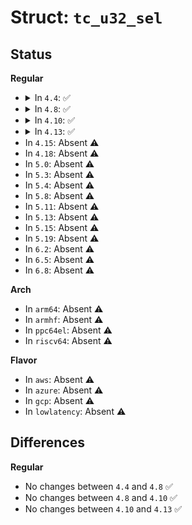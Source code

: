 # Struct: <code>tc_u32_sel</code>

## Status
<b>Regular</b>
<ul>
<li>
<details>
<summary>In <code>4.4</code>: ✅</summary>

```c
struct tc_u32_sel {
    unsigned char flags;
    unsigned char offshift;
    unsigned char nkeys;
    __be16 offmask;
    __u16 off;
    short int offoff;
    short int hoff;
    __be32 hmask;
    struct tc_u32_key keys[0];
};
```
</details>
</li>
<li>
<details>
<summary>In <code>4.8</code>: ✅</summary>

```c
struct tc_u32_sel {
    unsigned char flags;
    unsigned char offshift;
    unsigned char nkeys;
    __be16 offmask;
    __u16 off;
    short int offoff;
    short int hoff;
    __be32 hmask;
    struct tc_u32_key keys[0];
};
```
</details>
</li>
<li>
<details>
<summary>In <code>4.10</code>: ✅</summary>

```c
struct tc_u32_sel {
    unsigned char flags;
    unsigned char offshift;
    unsigned char nkeys;
    __be16 offmask;
    __u16 off;
    short int offoff;
    short int hoff;
    __be32 hmask;
    struct tc_u32_key keys[0];
};
```
</details>
</li>
<li>
<details>
<summary>In <code>4.13</code>: ✅</summary>

```c
struct tc_u32_sel {
    unsigned char flags;
    unsigned char offshift;
    unsigned char nkeys;
    __be16 offmask;
    __u16 off;
    short int offoff;
    short int hoff;
    __be32 hmask;
    struct tc_u32_key keys[0];
};
```
</details>
</li>
<li>
In <code>4.15</code>: Absent ⚠️
</li>
<li>
In <code>4.18</code>: Absent ⚠️
</li>
<li>
In <code>5.0</code>: Absent ⚠️
</li>
<li>
In <code>5.3</code>: Absent ⚠️
</li>
<li>
In <code>5.4</code>: Absent ⚠️
</li>
<li>
In <code>5.8</code>: Absent ⚠️
</li>
<li>
In <code>5.11</code>: Absent ⚠️
</li>
<li>
In <code>5.13</code>: Absent ⚠️
</li>
<li>
In <code>5.15</code>: Absent ⚠️
</li>
<li>
In <code>5.19</code>: Absent ⚠️
</li>
<li>
In <code>6.2</code>: Absent ⚠️
</li>
<li>
In <code>6.5</code>: Absent ⚠️
</li>
<li>
In <code>6.8</code>: Absent ⚠️
</li>
</ul>
<b>Arch</b>
<ul>
<li>
In <code>arm64</code>: Absent ⚠️
</li>
<li>
In <code>armhf</code>: Absent ⚠️
</li>
<li>
In <code>ppc64el</code>: Absent ⚠️
</li>
<li>
In <code>riscv64</code>: Absent ⚠️
</li>
</ul>
<b>Flavor</b>
<ul>
<li>
In <code>aws</code>: Absent ⚠️
</li>
<li>
In <code>azure</code>: Absent ⚠️
</li>
<li>
In <code>gcp</code>: Absent ⚠️
</li>
<li>
In <code>lowlatency</code>: Absent ⚠️
</li>
</ul>

## Differences
<b>Regular</b>
<ul>
<li>
No changes between <code>4.4</code> and <code>4.8</code> ✅
</li>
<li>
No changes between <code>4.8</code> and <code>4.10</code> ✅
</li>
<li>
No changes between <code>4.10</code> and <code>4.13</code> ✅
</li>
</ul>
